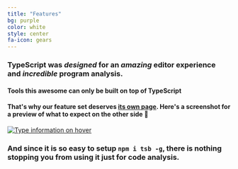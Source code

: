 ```yaml
---
title: "Features"
bg: purple
color: white
style: center
fa-icon: gears
---
```


### TypeScript was *designed* for an *amazing* editor experience and *incredible* program analysis.

#### Tools this awesome can only be built on top of TypeScript

#### That's why our feature set deserves [its own page]({{site.docs_link}}). Here's a screenshot for a preview of what to expect on the other side 🌹

[![Type information on hover](https://raw.githubusercontent.com/TypeScriptBuilder/tsb-docs/master/hoverInfo.gif)]({{site.docs_link}})

### And since it is so easy to setup `npm i tsb -g`, there is nothing stopping you from using it just for code analysis.

